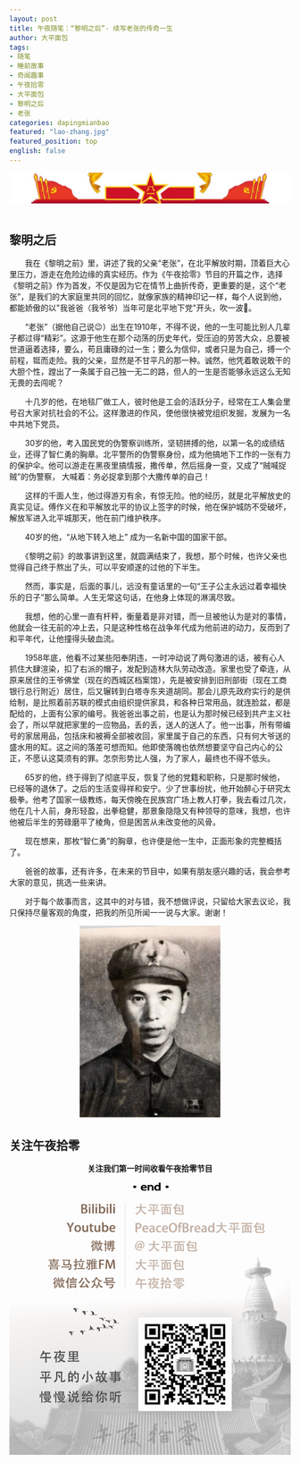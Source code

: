 ```yaml
---
layout: post
title: 午夜随笔：“黎明之后”- 续写老张的传奇一生
author: 大平面包
tags:
- 随笔
- 睡前故事
- 奇闻趣事
- 午夜拾零
- 大平面包
- 黎明之后
- 老张
categories: dapingmianbao
featured: "lao-zhang.jpg"
featured_position: top
english: false
---
```

<center><img src="/assets/img/posts/2019/04/laozhangdechuanqiyisheng-01.jpeg"></center>
<br/>

## 黎明之后 ##

　　我在《黎明之前》里，讲述了我的父亲“老张”，在北平解放时期，顶着巨大心里压力，游走在危险边缘的真实经历。作为《午夜拾零》节目的开篇之作，选择《黎明之前》作为首发，不仅是因为它在情节上曲折传奇，更重要的是，这个“老张”，是我们的大家庭里共同的回忆，就像家族的精神印记一样，每个人说到他，都能娇傲的以"我爸爸（我爷爷）当年可是北平地下党"开头，吹一波🐂。

　　“老张”（据他自己说😉）出生在1910年，不得不说，他的一生可能比别人几辈子都过得“精彩”。这源于他生在那个动荡的历史年代，受压迫的劳苦大众，总要被世道逼着选择，要么，苟且庸碌的过一生；要么为信仰，或者只是为自己，搏一个前程，铤而走险。我的父亲，显然是不甘平凡的那一种。诚然，他凭着敢说敢干的大胆个性，蹚出了一条属于自己独一无二的路，但人的一生是否能够永远这么无知无畏的去闯呢？

　　十几岁的他，在地毯厂做工人，彼时他是工会的活跃分子，经常在工人集会里号召大家对抗社会的不公。这样激进的作风，使他很快被党组织发掘，发展为一名中共地下党员。

　　30岁的他，考入国民党的伪警察训练所，坚韧拼搏的他，以第一名的成绩结业，还得了智仁勇的胸章。北平警所的伪警察身份，成为他搞地下工作的一张有力的保护伞。他可以游走在黑夜里搞情报，撒传单，然后摇身一变，又成了“贼喊捉贼”的伪警察， 大喊着：务必捉拿到那个大撒传单的自己！

　　这样的千面人生，他过得游刃有余，有惊无险。他的经历，就是北平解放史的真实见证。傅作义在和平解放北平的协议上签字的时候，他在保护城防不受破坏，解放军进入北平城那天，他在前门维护秩序。

　　40岁的他，“从地下转入地上” 成为一名新中国的国家干部。

　　《黎明之前》的故事讲到这里，就圆满结束了，我想，那个时候，也许父亲也觉得自己终于熬出了头，可以平安顺遂的过他的下半生。

　　然而，事实是，后面的事儿，远没有童话里的一句“王子公主永远过着幸福快乐的日子”那么简单。人生无常这句话，在他身上体现的淋漓尽致。

　　我想，他的心里一直有杆秤，衡量着是非对错，而一旦被他认为是对的事情，他就会一往无前的冲上去，只是这种性格在战争年代成为他前进的动力，反而到了和平年代，让他撞得头破血流。

　　1958年底，他看不过某些阳奉阴违，一时冲动说了两句激进的话，被有心人抓住大肆渲染，扣了右派的帽子，发配到造林大队劳动改造。家里也受了牵连，从原来居住的王爷佛堂（现在的西城区档案馆），先是被安排到旧刑部街（现在工商银行总行附近）居住，后又辗转到白塔寺东夹道胡同。那会儿原先政府实行的是供给制，是比照着前苏联的模式由组织提供家具，和各种日常用品，就连脸盆，都是配给的，上面有公家的编号。我爸爸出事之前，也是认为那时候已经到共产主义社会了，所以早就把家里的一应物品，丢的丢，送人的送人了。他一出事，所有带编号的家居用品，包括床和被褥全部被收回，家里属于自己的东西，只有何大爷送的盛水用的缸。这之间的落差可想而知。他即使落魄也依然想要坚守自己内心的公正，不愿认这莫须有的罪。怎奈形势比人强，为了家人，最终也不得不低头。

　　65岁的他，终于得到了彻底平反，恢复了他的党籍和职称，只是那时候他，已经等的退休了。之后的生活变得祥和安宁。少了世事纷扰，他开始醉心于研究太极拳。他考了国家一级教练，每天傍晚在民族宫广场上教人打拳，我去看过几次，他在几十人前，身形轻盈，出拳稳健，那景象隐隐又有种领导的意味，我想，也许他被后半生的劳碌磨平了棱角，但是困苦从未改变他的风骨。

　　现在想来，那枚“智仁勇”的胸章，也许便是他一生中，正面形象的完整概括了。

　　爸爸的故事，还有许多，在未来的节目中，如果有朋友感兴趣的话，我会参考大家的意见，挑选一些来讲。 

　　对于每个故事而言，这其中的对与错，我不想做评说，只留给大家去议论，我只保持尽量客观的角度，把我的所见所闻一一说与大家。谢谢！

<center><img src="/assets/img/posts/2019/04/laozhangdechuanqiyisheng-02.jpeg" width="50%"/></center>

## 关注午夜拾零 ##
<center><strong>关注我们第一时间收看午夜拾零节目</strong></center>

<center><img src="/assets/img/posts/midnight-tales/qr.gif" alt="扫码关注午夜拾零"/></center>

